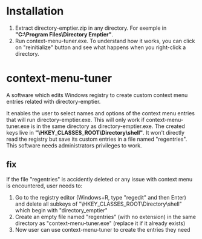 # Installation

1. Extract directory-emptier.zip in any directory. For exemple in **"C:\Program Files\Directory Emptier\"**.
2. Run context-menu-tuner.exe. To understand how it works, you can click on "reinitialize" button and see what happens when you right-click a directory.

# context-menu-tuner

A software which edits Windows registry to create custom context menu entries related with directory-emptier.

It enables the user to select names and options of the context menu entries that will run directory-emptier.exe. This will only work if context-menu-tuner.exe is in the same directory as directory-emptier.exe. The created keys live in **"\HKEY_CLASSES_ROOT\Directory\shell"**. It won't directly read the registry but save its custom entries in a file named "regentries". This software needs administrators privileges to work.

## fix

If the file "regentries" is accidently deleted or any issue with context menu is encountered, user needs to:
1. Go to the registry editor (Windows+R, type "regedit" and then Enter) and delete all subkeys of "\HKEY_CLASSES_ROOT\Directory\shell" which begin with "directory_emptier"
2. Create an empty file named "regentries" (with no extension) in the same directory as "context-menu-tuner.exe" (replace it if it already exists)
3. Now user can use context-menu-tuner to create the entries they need
